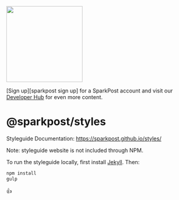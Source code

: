 <a href="https://www.sparkpost.com"><img src="https://www.sparkpost.com/sites/default/files/attachments/SparkPost_Logo_2-Color_Gray-Orange_RGB.svg" width="200px"/></a>

[Sign up][sparkpost sign up] for a SparkPost account and visit our [Developer Hub](https://developers.sparkpost.com) for even more content.

# @sparkpost/styles

Styleguide Documentation: https://sparkpost.github.io/styles/

Note: styleguide website is not included through NPM.

To run the styleguide locally, first install [Jekyll](https://jekyllrb.com/docs/installation/). Then:

```bash
npm install
gulp
```

:+1:
